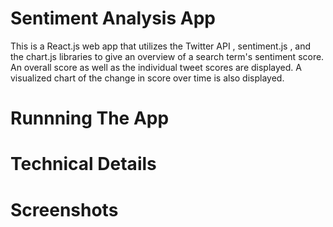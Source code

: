 # Sentiment Analysis App

This is a React.js web app that utilizes the Twitter API , sentiment.js , and the chart.js libraries to give an overview of a search term's sentiment score. An overall score as well as the individual tweet scores are displayed. A visualized chart of the change in score over time is also displayed.

# Runnning The App


# Technical Details


# Screenshots

